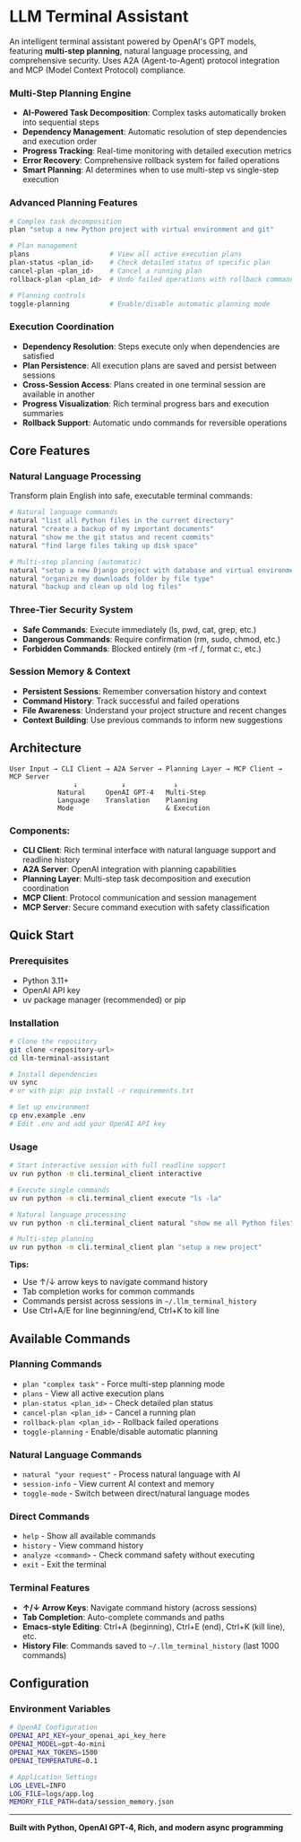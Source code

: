 # LLM Terminal Assistant 

An intelligent terminal assistant powered by OpenAI's GPT models, featuring **multi-step planning**, natural language processing, and comprehensive security. Uses A2A (Agent-to-Agent) protocol integration and MCP (Model Context Protocol) compliance.


### Multi-Step Planning Engine
- **AI-Powered Task Decomposition**: Complex tasks automatically broken into sequential steps
- **Dependency Management**: Automatic resolution of step dependencies and execution order
- **Progress Tracking**: Real-time monitoring with detailed execution metrics
- **Error Recovery**: Comprehensive rollback system for failed operations
- **Smart Planning**: AI determines when to use multi-step vs single-step execution

### Advanced Planning Features
```bash
# Complex task decomposition
plan "setup a new Python project with virtual environment and git"

# Plan management
plans                    # View all active execution plans
plan-status <plan_id>    # Check detailed status of specific plan
cancel-plan <plan_id>    # Cancel a running plan
rollback-plan <plan_id>  # Undo failed operations with rollback commands

# Planning controls
toggle-planning          # Enable/disable automatic planning mode
```

### Execution Coordination
- **Dependency Resolution**: Steps execute only when dependencies are satisfied
- **Plan Persistence**: All execution plans are saved and persist between sessions
- **Cross-Session Access**: Plans created in one terminal session are available in another
- **Progress Visualization**: Rich terminal progress bars and execution summaries
- **Rollback Support**: Automatic undo commands for reversible operations

## Core Features

### Natural Language Processing
Transform plain English into safe, executable terminal commands:

```bash
# Natural language commands
natural "list all Python files in the current directory"
natural "create a backup of my important documents"
natural "show me the git status and recent commits"
natural "find large files taking up disk space"

# Multi-step planning (automatic)
natural "setup a new Django project with database and virtual environment"
natural "organize my downloads folder by file type"
natural "backup and clean up old log files"
```

### Three-Tier Security System
- **Safe Commands**: Execute immediately (ls, pwd, cat, grep, etc.)
- **Dangerous Commands**: Require confirmation (rm, sudo, chmod, etc.)
- **Forbidden Commands**: Blocked entirely (rm -rf /, format c:, etc.)

### Session Memory & Context
- **Persistent Sessions**: Remember conversation history and context
- **Command History**: Track successful and failed operations
- **File Awareness**: Understand your project structure and recent changes
- **Context Building**: Use previous commands to inform new suggestions


## Architecture

```
User Input → CLI Client → A2A Server → Planning Layer → MCP Client → MCP Server
                ↓           ↓            ↓
            Natural     OpenAI GPT-4   Multi-Step
            Language    Translation    Planning
            Mode                       & Execution
```

### Components:
- **CLI Client**: Rich terminal interface with natural language support and readline history
- **A2A Server**: OpenAI integration with planning capabilities
- **Planning Layer**: Multi-step task decomposition and execution coordination
- **MCP Client**: Protocol communication and session management
- **MCP Server**: Secure command execution with safety classification

## Quick Start

### Prerequisites
- Python 3.11+
- OpenAI API key
- uv package manager (recommended) or pip

### Installation
```bash
# Clone the repository
git clone <repository-url>
cd llm-terminal-assistant

# Install dependencies
uv sync
# or with pip: pip install -r requirements.txt

# Set up environment
cp env.example .env
# Edit .env and add your OpenAI API key
```

### Usage
```bash
# Start interactive session with full readline support
uv run python -m cli.terminal_client interactive

# Execute single commands
uv run python -m cli.terminal_client execute "ls -la"

# Natural language processing
uv run python -m cli.terminal_client natural "show me all Python files"

# Multi-step planning
uv run python -m cli.terminal_client plan "setup a new project"
```

**Tips:**
- Use ↑/↓ arrow keys to navigate command history
- Tab completion works for common commands
- Commands persist across sessions in `~/.llm_terminal_history`
- Use Ctrl+A/E for line beginning/end, Ctrl+K to kill line

## Available Commands

### Planning Commands 
- `plan "complex task"` - Force multi-step planning mode
- `plans` - View all active execution plans
- `plan-status <plan_id>` - Check detailed plan status
- `cancel-plan <plan_id>` - Cancel a running plan
- `rollback-plan <plan_id>` - Rollback failed operations
- `toggle-planning` - Enable/disable automatic planning

### Natural Language Commands
- `natural "your request"` - Process natural language with AI
- `session-info` - View current AI context and memory
- `toggle-mode` - Switch between direct/natural language modes

### Direct Commands
- `help` - Show all available commands
- `history` - View command history
- `analyze <command>` - Check command safety without executing
- `exit` - Exit the terminal

### Terminal Features
- **↑/↓ Arrow Keys**: Navigate command history (across sessions)
- **Tab Completion**: Auto-complete commands and paths
- **Emacs-style Editing**: Ctrl+A (beginning), Ctrl+E (end), Ctrl+K (kill line), etc.
- **History File**: Commands saved to `~/.llm_terminal_history` (last 1000 commands)

## Configuration

### Environment Variables
```bash
# OpenAI Configuration
OPENAI_API_KEY=your_openai_api_key_here
OPENAI_MODEL=gpt-4o-mini
OPENAI_MAX_TOKENS=1500
OPENAI_TEMPERATURE=0.1

# Application Settings
LOG_LEVEL=INFO
LOG_FILE=logs/app.log
MEMORY_FILE_PATH=data/session_memory.json
```

---

**Built with Python, OpenAI GPT-4, Rich, and modern async programming** 